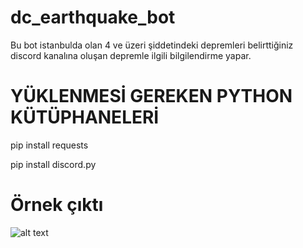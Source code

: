 # dc_earthquake_bot
Bu bot istanbulda olan 4 ve üzeri şiddetindeki depremleri belirttiğiniz discord kanalına oluşan depremle ilgili bilgilendirme yapar.

YÜKLENMESİ GEREKEN PYTHON KÜTÜPHANELERİ
=======================================
pip install requests

pip install discord.py

Örnek çıktı
===========
![alt text]([https://github.com/brakdemir/dc_earthquake_bot/blob/main/d.png])
